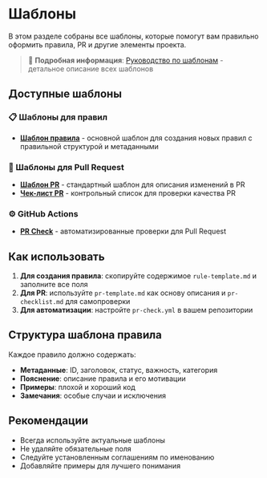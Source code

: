 # Шаблоны

В этом разделе собраны все шаблоны, которые помогут вам правильно оформить правила, PR и другие элементы проекта.

> 📖 **Подробная информация**: [Руководство по шаблонам](templates-guide.md) - детальное описание всех шаблонов

## Доступные шаблоны

### 📋 Шаблоны для правил
- **[Шаблон правила](rule-template.md)** - основной шаблон для создания новых правил с правильной структурой и метаданными

### 🔄 Шаблоны для Pull Request
- **[Шаблон PR](pr-template.md)** - стандартный шаблон для описания изменений в PR
- **[Чек-лист PR](pr-checklist.md)** - контрольный список для проверки качества PR

### ⚙️ GitHub Actions
- **[PR Check](pr-check.yml)** - автоматизированные проверки для Pull Request

## Как использовать

1. **Для создания правила**: скопируйте содержимое `rule-template.md` и заполните все поля
2. **Для PR**: используйте `pr-template.md` как основу описания и `pr-checklist.md` для самопроверки
3. **Для автоматизации**: настройте `pr-check.yml` в вашем репозитории

## Структура шаблона правила

Каждое правило должно содержать:

- **Метаданные**: ID, заголовок, статус, важность, категория
- **Пояснение**: описание правила и его мотивации
- **Примеры**: плохой и хороший код
- **Замечания**: особые случаи и исключения

## Рекомендации

- Всегда используйте актуальные шаблоны
- Не удаляйте обязательные поля
- Следуйте установленным соглашениям по именованию
- Добавляйте примеры для лучшего понимания
